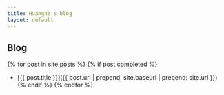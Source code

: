 ```yaml
---
title: Huanghe's blog
layout: default
---
```


## Blog

{% for post in site.posts %}
  {% if post.completed %}
  * [{{ post.title }}]({{ post.url | prepend: site.baseurl | prepend: site.url }})
  {% endif %}
{% endfor %}
